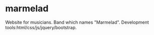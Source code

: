 # marmelad
Website for musicians. Band which names "Marmelad". Development tools:html/css/js/jquery/bootstrap. 
